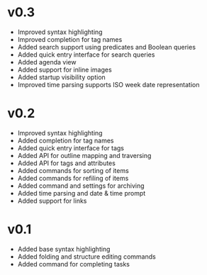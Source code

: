 

# v0.3

 - Improved syntax highlighting
 - Improved completion for tag names
 - Added search support using predicates and Boolean queries
 - Added quick entry interface for search queries
 - Added agenda view
 - Added support for inline images
 - Added startup visibility option
 - Improved time parsing supports ISO week date representation


# v0.2

 - Improved syntax highlighting
 - Added completion for tag names
 - Added quick entry interface for tags
 - Added API for outline mapping and traversing
 - Added API for tags and attributes
 - Added commands for sorting of items
 - Added commands for refiling of items
 - Added command and settings for archiving
 - Added time parsing and date & time prompt
 - Added support for links


# v0.1

 - Added base syntax highlighting
 - Added folding and structure editing commands
 - Added command for completing tasks

